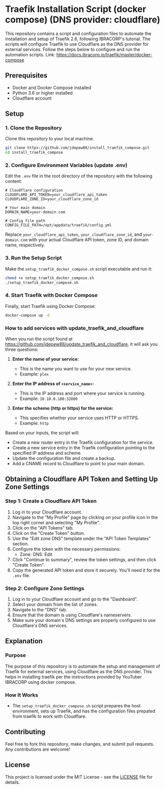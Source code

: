
# Traefik Installation Script (docker compose) (DNS provider: cloudflare)

This repository contains a script and configuration files to automate the installation and setup of Traefik 2.6, following IBRACORP's tutorial. The scripts will configure Traefik to use Cloudflare as the DNS provider for external services. Follow the steps below to configure and run the automation scripts.  Link:  https://docs.ibracorp.io/traefik/master/docker-compose

## Prerequisites

- Docker and Docker Compose installed
- Python 3.6 or higher installed
- Cloudflare account

## Setup

### 1. Clone the Repository

Clone this repository to your local machine.

```bash
git clone https://github.com/jdepew88/install_traefik_compose.git
cd install_traefik_compose
```

### 2. Configure Environment Variables (update .env)

Edit the `.env` file in the root directory of the repository with the following content:

```dotenv
# Cloudflare configuration
CLOUDFLARE_API_TOKEN=your_cloudflare_api_token
CLOUDFLARE_ZONE_ID=your_cloudflare_zone_id

# Your main domain
DOMAIN_NAME=your-domain.com

# Config file path
CONFIG_FILE_PATH=/opt/appdata/traefik/config.yml
```

Replace `your_cloudflare_api_token`, `your_cloudflare_zone_id`, and `your-domain.com` with your actual Cloudflare API token, zone ID, and domain name, respectively.

### 3. Run the Setup Script

Make the `setup_traefik_docker_compose.sh` script executable and run it:

```bash
chmod +x setup_traefik_docker_compose.sh
./setup_traefik_docker_compose.sh
```

### 4. Start Traefik with Docker Compose

Finally, start Traefik using Docker Compose:

```bash
docker-compose up -d
```

### How to add services with update_traefik_and_cloudflare

When you run the script found at https://github.com/jdepew88/update_traefik_and_cloudflare, it will ask you three questions:

1. **Enter the name of your service:** 
   - This is the name you want to use for your new service.
   - Example: `plex`

2. **Enter the IP address of `<service_name>`:**
   - This is the IP address and port where your service is running.
   - Example: `10.10.0.100:32800`

3. **Enter the scheme (http or https) for the service:**
   - This specifies whether your service uses HTTP or HTTPS.
   - Example: `http`

Based on your inputs, the script will:
- Create a new router entry in the Traefik configuration for the service.
- Create a new service entry in the Traefik configuration pointing to the specified IP address and scheme.
- Update the configuration file and create a backup.
- Add a CNAME record to Cloudflare to point to your main domain.

## Obtaining a Cloudflare API Token and Setting Up Zone Settings

### Step 1: Create a Cloudflare API Token

1. Log in to your Cloudflare account.
2. Navigate to the "My Profile" page by clicking on your profile icon in the top right corner and selecting "My Profile".
3. Click on the "API Tokens" tab.
4. Click on the "Create Token" button.
5. Use the "Edit zone DNS" template under the "API Token Templates" section.
6. Configure the token with the necessary permissions:
   - Zone: DNS: Edit
7. Click "Continue to summary", review the token settings, and then click "Create Token".
8. Copy the generated API token and store it securely. You'll need it for the `.env` file.

### Step 2: Configure Zone Settings

1. Log in to your Cloudflare account and go to the "Dashboard".
2. Select your domain from the list of zones.
3. Navigate to the "DNS" tab.
4. Ensure that the domain is using Cloudflare's nameservers.
5. Make sure your domain's DNS settings are properly configured to use Cloudflare's DNS services.

## Explanation

### Purpose

The purpose of this repository is to automate the setup and management of Traefik for external services, using Cloudflare as the DNS provider. This helps in installing traefik per the instructions provided by YouTuber IBRACORP using docker compose.

### How It Works

- The `setup_traefik_docker_compose.sh` script prepares the host environment, sets up Traefik, and has the configuration files prepated from traefik to work with Cloudflare.

## Contributing

Feel free to fork this repository, make changes, and submit pull requests. Any contributions are welcome!

## License

This project is licensed under the MIT License - see the [LICENSE](LICENSE) file for details.

